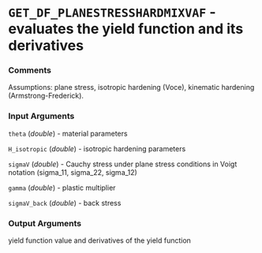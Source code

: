 # `GET_DF_PLANESTRESSHARDMIXVAF` - evaluates the yield function and its derivatives
###  Comments
Assumptions: plane stress, isotropic hardening (Voce), kinematic
hardening (Armstrong-Frederick).

###  Input Arguments
`theta` (_double_) - material parameters

`H_isotropic` (_double_) - isotropic hardening parameters

`sigmaV` (_double_) - Cauchy stress under plane stress conditions in
Voigt notation (sigma_11, sigma_22, sigma_12)

`gamma` (_double_) - plastic multiplier

`sigmaV_back` (_double_) - back stress

###  Output Arguments
yield function value and derivatives of the yield function

